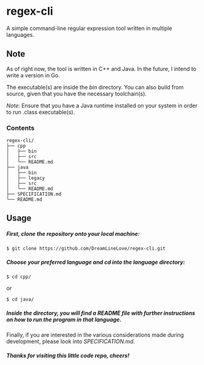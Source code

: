 # regex-cli
A simple command-line regular expression tool written in multiple languages.

## Note
As of right now, the tool is written in C++ and Java.
In the future, I intend to write a version in Go.

The executable(s) are inside the *bin* directory. You can also build from source, given that you have the necessary toolchain(s). 

*Note:* Ensure that you have a Java runtime installed on your system in order to run .class executable(s).

### Contents
```
regex-cli/
├── cpp
│   ├── bin
│   ├── src
│   └── README.md
├── java
│   ├── bin
│   ├── legacy
│   ├── src
│   └── README.md
├── SPECIFICATION.md
└── README.md
```

## Usage

##### First, clone the repository onto your local machine:
```
$ git clone https://github.com/DreamLineLove/regex-cli.git
```
##### Choose your preferred language and cd into the language directory:
```
$ cd cpp/
```
or
```
$ cd java/
```
##### Inside the directory, you will find a README file with further instructions on how to run the program in that language.
Finally, if you are interested in the various considerations made during development, please look into *SPECIFICATION.md*.
##### Thanks for visiting this little code repo, cheers!
